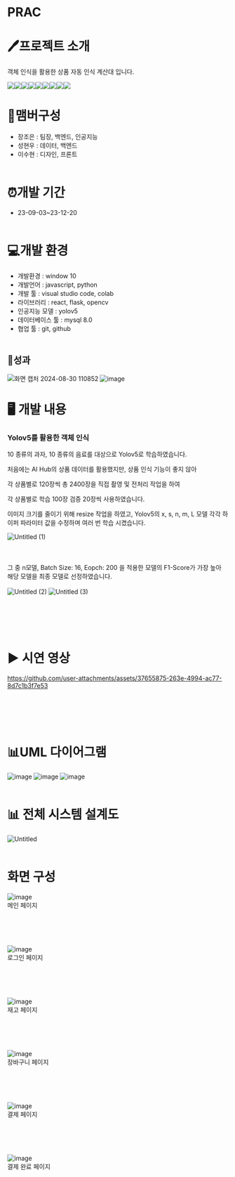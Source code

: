 # PRAC


# 🖊️프로젝트 소개
객체 인식을 활용한 상품 자동 인식 계산대 입니다.


<img src="https://img.shields.io/badge/html5-E34F26?style=for-the-badge&logo=html5&logoColor=white"><img src="https://img.shields.io/badge/css-1572B6?style=for-the-badge&logo=css3&logoColor=white"><img src="https://img.shields.io/badge/javascript-F7DF1E?style=for-the-badge&logo=javascript&logoColor=black"><img src="https://img.shields.io/badge/react-61DAFB?style=for-the-badge&logo=react&logoColor=black"><img src="https://img.shields.io/badge/python-3776AB?style=for-the-badge&logo=python&logoColor=white"><img src="https://img.shields.io/badge/flask-000000?style=for-the-badge&logo=flask&logoColor=white"><img src="https://img.shields.io/badge/mysql-4479A1?style=for-the-badge&logo=mysql&logoColor=white"><img src="https://img.shields.io/badge/github-181717?style=for-the-badge&logo=github&logoColor=white"><img src="https://img.shields.io/badge/git-F05032?style=for-the-badge&logo=git&logoColor=white">

# 🧑맴버구성
- 장조은 : 팀장, 백엔드, 인공지능
- 성현우 : 데이터, 백엔드
- 이수현 : 디자인, 프론트
<br><br>
# ⏰개발 기간
- 23-09-03~23-12-20
<br><br>

# 💻개발 환경
- 개발환경 :  window 10
- 개발언어 : javascript, python
- 개발 툴 : visual studio code, colab
- 라이브러리 : react, flask, opencv
- 인공지능 모델 : yolov5
- 데이터베이스 툴 : mysql 8.0
- 협업 툴 : git, github
<br><br>

## 🚀성과<br>
![화면 캡처 2024-08-30 110852](https://github.com/user-attachments/assets/ac8fc74c-3d7a-43e1-b499-13883b77102a)
![image](https://github.com/user-attachments/assets/ea4e6d86-4c08-4fe0-bd1b-439f7341f372)

# 🖥 개발 내용
### Yolov5를 활용한 객체 인식

10 종류의 과자, 10 종류의 음료를 대상으로 Yolov5로 학습하였습니다.

처음에는 AI Hub의 상품 데이터를 활용했지만, 상품 인식 기능이 좋지 않아 

각 상품별로 120장씩 총 2400장을 직접  촬영 및 전처리 작업을 하여 

각 상품별로 학습 100장 검증 20장씩 사용하였습니다.

이미지 크기를 줄이기 위해 resize 작업을 하였고, Yolov5의 x, s, n, m, L 모델 각각 하이퍼 파라미터 값을 수정하며 여러 번 학습 시켰습니다.

![Untitled (1)](https://github.com/user-attachments/assets/f787b3de-7b44-4953-9d6c-3d80b1b22544)
<br><br><br><br>
그 중 n모델, Batch Size: 16, Eopch: 200 을 적용한 모델의 F1-Score가 가장 높아 해당 모델을 최종 모델로 선정하였습니다.<br><br>
![Untitled (2)](https://github.com/user-attachments/assets/db286601-d7a9-45d4-91e3-f7ad8631dc90)
![Untitled (3)](https://github.com/user-attachments/assets/f707013b-763d-4920-85a8-a459b506a82b)


<br><br><br><br>
# ▶️ 시연 영상
https://github.com/user-attachments/assets/37655875-263e-4994-ac77-8d7c1b3f7e53

<br><br><br><br>


# 📊UML 다이어그램
![image](https://github.com/dltngus02/capstone/assets/120762921/b1ea9450-cf9a-4297-9dd0-9efe91838aa0)
![image](https://github.com/dltngus02/capstone/assets/120762921/5e136e6e-b2e5-4e09-ad22-d191ca044521)
![image](https://github.com/dltngus02/capstone/assets/120762921/dec174f0-3b48-4a8a-bc18-7246b86967f5)
<br><br>
# 📊 전체 시스템 설계도
![Untitled](https://github.com/user-attachments/assets/576bbac7-46ae-4887-81aa-a24a41a7f859)
<br><br>

# 화면 구성
![image](https://github.com/dltngus02/capstone/assets/120762921/4673a384-6e16-45bc-9f3e-ced835fe6649)<br>
메인 페이지<br><br>

<br><br><br>
![image](https://github.com/dltngus02/capstone/assets/120762921/c102bcf7-c48c-483a-955e-08698179b07e)<br>
로그인 페이지<br><br>

<br><br><br>
![image](https://github.com/dltngus02/capstone/assets/120762921/e8a73672-615b-4b3a-8f23-51266f80237b)<br>
재고 페이지<br><br>

<br><br><br>
![image](https://github.com/dltngus02/capstone/assets/120762921/4aa39a50-7017-493f-a3d7-e8f67ec37314)<br>
장바구니 페이지<br><br>

<br><br><br>
![image](https://github.com/dltngus02/capstone/assets/120762921/0c84b0df-2e07-462d-8058-2bfa6e168406)<br>
결제 페이지<br><br>

<br><br><br>
![image](https://github.com/dltngus02/capstone/assets/120762921/81b82dd4-9726-4877-a844-cc3a5e1cc6a0)<br>
결제 완료 페이지
